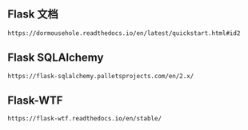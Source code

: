 ## Flask 文档

`https://dormousehole.readthedocs.io/en/latest/quickstart.html#id2`
## Flask SQLAlchemy

`https://flask-sqlalchemy.palletsprojects.com/en/2.x/`

## Flask-WTF

`https://flask-wtf.readthedocs.io/en/stable/`